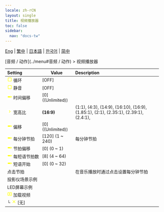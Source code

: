 ```yaml
---
locale: zh-rCN
layout: single
title: 视频播放器
toc: false
sidebar:
  nav: "docs-tw"
---
```

[Eng](/dancexr/menu/2025.4/motion/video_player) | [繁中](/tw/dancexr/menu/2025.4/motion/video_player) | [日本語](/jp/dancexr/menu/2025.4/motion/video_player) | [한국어](/kr/dancexr/menu/2025.4/motion/video_player) | [简中](/zh/dancexr/menu/2025.4/motion/video_player)

[音频 / 动作](../menu#音频 / 动作) > 视频播放器



| Setting | Value | Description |
| :--- | --- | :--- |
|<nobr><img src="/images/icon/ic_check_off.png" alt="check off icon"/> 循环</nobr>| [OFF] | 
|<nobr><img src="/images/icon/ic_check_off.png" alt="check off icon"/> 静音</nobr>| [OFF] | 
|<nobr><img src="/images/icon/ic_slider.png" alt="slider icon"/> 时间偏移</nobr>| [0] ((Unlimited)) | 
|<nobr><img src="/images/icon/ic_chevron.png" alt="chevron icon"/> 宽高比</nobr>| **(16:9)** | (1:1), (4:3), (14:9), (16:10), (16:9), (1.85:1), (2:1), (2.35:1), (2.39:1), (2.4:1),  |
|<nobr><img src="/images/icon/ic_slider.png" alt="slider icon"/> 偏移</nobr>| [0] ((Unlimited)) | 
|<nobr><img src="/images/icon/ic_slider.png" alt="slider icon"/> 每分钟节拍</nobr>| [120] (1 ~ 240) | 每分钟节拍
|<nobr><img src="/images/icon/ic_slider.png" alt="slider icon"/> 节拍偏移</nobr>| [0] (0 ~ 1) | 
|<nobr><img src="/images/icon/ic_slider.png" alt="slider icon"/> 每短语节拍数</nobr>| [8] (4 ~ 64) | 
|<nobr><img src="/images/icon/ic_slider.png" alt="slider icon"/> 短语开始</nobr>| [0] (0 ~ 32) | 
|<nobr> 点击节拍</nobr>|| 在音乐播放时通过点击设置每分钟节拍
|<nobr> 投影仪场景示例</nobr>|| 
|<nobr> LED屏幕示例</nobr>|| 
|<nobr><img src="/images/icon/ic_video.png" alt="video icon"/> 加载视频</nobr>|| 
|<nobr>└&nbsp;<img src="/images/icon/ic_close.png" alt="close icon"/> [无]</nobr>|| 
